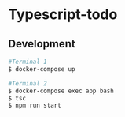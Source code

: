 # Typescript-todo

## Development
```sh
#Terminal 1
$ docker-compose up

#Terminal 2
$ docker-compose exec app bash
$ tsc
$ npm run start
```
